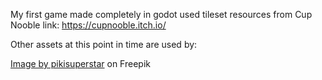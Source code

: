 My first game made completely in godot
used tileset resources from Cup Nooble
link: https://cupnooble.itch.io/

Other assets at this point in time are used by:

<a href="https://www.freepik.com/free-vector/pixel-art-rural-landscape-background_49685499.htm#query=pixel%20art%20sky&position=21&from_view=keyword&track=ais&uuid=16aa10d2-e094-4d38-beec-b5911ba50061">Image by pikisuperstar</a> on Freepik

